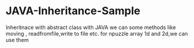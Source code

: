 # JAVA-Inheritance-Sample
Inheritnace with abstract class with JAVA
we can some methods like moving , readfromfile,write to file etc. for npuzzle array 1d and 2d,we can use them
